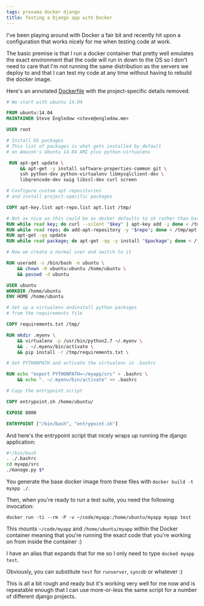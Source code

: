 ```yaml
---
tags: proxama docker django
title: Testing a Django app with Docker
---
```


I've been playing around with Docker a fair bit and recently hit upon a configuration that works nicely for me when testing code at work.

The basic premise is that I run a docker container that pretty well emulates the exact environment that the code will run in down to the OS so I don't need to care that I'm not running the same distribution as the servers we deploy to and that I can test my code at any time without having to rebuild the docker image.

Here's an annotated [Dockerfile](http://docs.docker.com/reference/builder/) with the project-specific details removed.

```dockerfile 
# We start with ubuntu 14.04

FROM ubuntu:14.04
MAINTAINER Steve Engledow <steve@engledow.me>

USER root

# Install OS packages
# This list of packages is what gets installed by default
# on Amazon's Ubuntu 14.04 AMI plus python-virtualenv

 RUN apt-get update \
     && apt-get -y install software-properties-common git \
     ssh python-dev python-virtualenv libmysqlclient-dev \
     libqrencode-dev swig libssl-dev curl screen

# Configure custom apt repositories
# and install project-specific packages

COPY apt-key.list apt-repo.list apt.list /tmp/

# Not as nice as this could be as docker defaults to sh rather than bash
RUN while read key; do curl --silent "$key" | apt-key add -; done < /tmp/apt-key.list
RUN while read repo; do add-apt-repository -y "$repo"; done < /tmp/apt-repo.list
RUN apt-get -qq update
RUN while read package; do apt-get -qq -y install "$package"; done < /tmp/apt.list

# Now we create a normal user and switch to it

RUN useradd -s /bin/bash -m ubuntu \
    && chown -R ubuntu:ubuntu /home/ubuntu \
    && passwd -d ubuntu

USER ubuntu
WORKDIR /home/ubuntu
ENV HOME /home/ubuntu

# Set up a virtualenv andinstall python packages
# from the requirements file

COPY requirements.txt /tmp/

RUN mkdir .myenv \
    && virtualenv -p /usr/bin/python2.7 ~/.myenv \
    && . ~/.myenv/bin/activate \
    && pip install -r /tmp/requirements.txt \

# Set PYTHONPATH and activate the virtualenv in .bashrc

RUN echo "export PYTHONPATH=~/myapp/src" > .bashrc \
    && echo ". ~/.myenv/bin/activate" >> .bashrc

# Copy the entrypoint script

COPY entrypoint.sh /home/ubuntu/

EXPOSE 8000

ENTRYPOINT ["/bin/bash", "entrypoint.sh"]
```

And here's the entrypoint script that nicely wraps up running the django application:

```bash 
#!/bin/bash
. ./.bashrc
cd myapp/src
./manage.py $*
```

You generate the base docker image from these files with `docker build -t myapp ./`.

Then, when you're ready to run a test suite, you need the following invocation:

```shell 
docker run -ti --rm -P -v ~/code/myapp:/home/ubuntu/myapp myapp test
```

This mounts `~/code/myapp` and `/home/ubuntu/myapp` within the Docker container meaning that you're running the exact code that you're working on from inside the container :)

I have an alias that expands that for me so I only need to type `docked myapp test`.

Obviously, you can substitute `test` for `runserver`, `syncdb` or whatever :)

This is all a bit rough and ready but it's working very well for me now and is repeatable enough that I can use more-or-less the same script for a number of different django projects.
